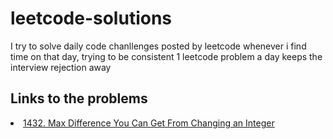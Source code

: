 # leetcode-solutions
I try to solve daily code chanllenges posted by leetcode whenever i find time on that day, trying to be consistent
1 leetcode problem a day keeps the interview rejection away

<h2>Links to the problems</h2>
<li><a href="https://leetcode.com/problems/max-difference-you-can-get-from-changing-an-integer">1432. Max Difference You Can Get From Changing an Integer</a></li>
